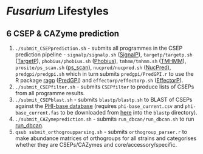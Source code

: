 # *Fusarium* Lifestyles

## 6 CSEP & CAZyme prediction

1. `./submit_CSEPprediction.sh` - submits all programmes in the CSEP prediction pipeline - `signalp/signalp.sh` ([SignalP](https://services.healthtech.dtu.dk/service.php?SignalP-5.0)), `targetp/targetp.sh` ([TargetP](https://services.healthtech.dtu.dk/service.php?TargetP-2.0)), `phobius/phobius.sh` ([Phobius](https://phobius.sbc.su.se/instructions.html)), `tmhmm/tmhmm.sh` ([TMHMM](https://services.healthtech.dtu.dk/service.php?TMHMM-2.0)), `prosite/ps_scan.sh` ([ps_scan](https://prosite.expasy.org/scanprosite/)), `nucpred/nucpred.sh` ([NucPred](https://nucpred.bioinfo.se/nucpred/)), `predgpi/predgpi.sh` which in turn submits `predgpi/PredGPI.r` to use the R package [ragp](https://rdrr.io/github/missuse/ragp/man/get_pred_gpi.html) ([PredGPI](http://gpcr.biocomp.unibo.it/predgpi/)) and  `effectorp/effectorp.sh` ([EffectorP](https://github.com/JanaSperschneider/EffectorP-3.0)).
2. `./submit_CSEPfilter.sh` - submits `CSEPfilter` to produce lists of CSEPs from all programme results.
3. `./submit_CSEPblast.sh` -  submits `blastp/blastp.sh` to BLAST of CSEPs against the [PHI-base database](http://www.phi-base.org/) (requires `phi-base_current.csv` and `phi-base_current.fas` to be downloaded from [here](http://www.phi-base.org/downloadLink.htm) into the `blastp` directory).
4. `./submit_CAZymeprediction.sh` - submits `run_dbcan/run_dbcan.sh` to run [run_dbcan](https://github.com/linnabrown/run_dbcan). 
5. `qsub submit_orthogroupparsing.sh` - submits `orthogroup_parser.r` to make abundance matrices of orthogroups for all strains and categorises whether they are CSEPs/CAZymes and core/accessory/specific.
